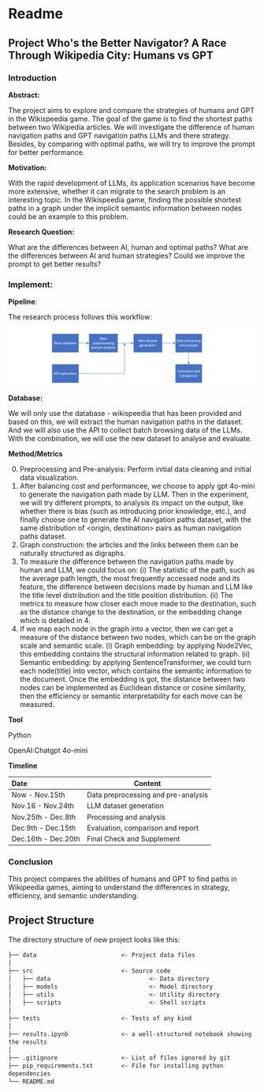 # Readme

## Project Who's the Better Navigator? A Race Through Wikipedia City: Humans vs GPT

### Introduction

**Abstract:**

The project aims to explore and compare the strategies of humans and GPT in the Wikispeedia game. The goal of the game is to find the shortest paths between two Wikipedia articles. We will investigate the difference of human navigation paths and GPT navigation paths LLMs and there strategy. Besides, by comparing with optimal paths, we will try to improve the prompt for better performance.

**Motivation:**

With the rapid development of LLMs, its application scenarios have become more extensive, whether it can migrate to the search problem is an interesting topic. In the Wikispeedia game, finding the possible shortest paths in a graph under the implicit semantic information between nodes could be an example to this problem.

**Research Question:**

What are the differences between AI, human and optimal paths?
What are the differences between AI and human strategies?
Could we improve the prompt to get better results?

### Implement: 

**Pipeline**:

The research process follows this workflow:

![image-pipline](img/pipline.png)

**Database:**

We will only use the database - wikispeedia that has been provided and based on this, we will extract the human navigation paths in the dataset. And we will also use the API to collect batch browsing data of the LLMs. With the combination, we will use the new dataset to analyse and evaluate. 

**Method/Metrics**

0. Preprocessing and Pre-analysis: Perform initial data cleaning and initial data visualization.
1. After balancing cost and performancee, we choose to apply gpt 4o-mini to generate the navigation path made by LLM. Then in the experiment, we will try different prompts, to analysis its impact on the output, like whether there is bias (such as introducing prior knowledge, etc.), and finally choose one to generate the AI navigation paths dataset, with the same distribution of <origin, destination> pairs as human navigation paths dataset. 
2. Graph construction: the articles and the links between them can be naturally structured as digraphs.
3. To measure the difference between the navigation paths made by human and LLM, we could focus on: (i) The statistic of the path, such as the average path length, the most frequently accessed node and its feature, the difference between decisions made by human and LLM like the title level distribution and the title position distribution. (ii) The metrics to measure how closer each move made to the destination, such as the distance change to the destination, or the embedding change which is detailed in 4.
4. If we map each node in the graph into a vector, then we can get a measure of the distance between two nodes, which can be on the graph scale and semantic scale. (i) Graph embedding: by applying Node2Vec, this embedding contains the structural information related to graph. (ii) Semantic embedding: by applying SentenceTransformer, we could turn each node(title) into vector, which contains the semantic information to the document. Once the embedding is got, the distance between two nodes can be implemented as Euclidean distance or cosine similarity, then the efficiency or semantic interpretability for each move can be measured.


**Tool**

Python

OpenAI:Chatgpt 4o-mini

**Timeline**

| Date                 | Content                             |
| :------------------- | ----------------------------------- |
| Now - Nov.15th       | Data preprocessing and pre-analysis |
| Nov.16 - Nov.24th    | LLM dataset generation              |
| Nov.25th -  Dec.8th  | Processing and analysis             |
| Dec.9th - Dec.15th   | Evaluation, comparison and report   |
| Dec.16th - Dec.20th  | Final Check and Supplement          |

### Conclusion

This project compares the abilities of humans and GPT to find paths in Wikipeedia games, aiming to understand the differences in strategy, efficiency, and semantic understanding. 

## Project Structure

The directory structure of new project looks like this:

```
├── data                        <- Project data files
│
├── src                         <- Source code
│   ├── data                            <- Data directory
│   ├── models                          <- Model directory
│   ├── utils                           <- Utility directory
│   ├── scripts                         <- Shell scripts
│
├── tests                       <- Tests of any kind
│
├── results.ipynb               <- a well-structured notebook showing the results
│
├── .gitignore                  <- List of files ignored by git
├── pip_requirements.txt        <- File for installing python dependencies
└── README.md
```


